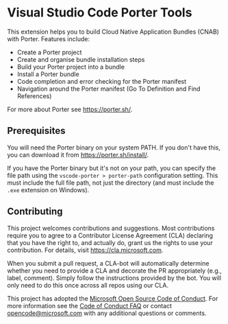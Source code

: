 # Visual Studio Code Porter Tools

This extension helps you to build Cloud Native Application Bundles (CNAB) with Porter.  Features
include:

* Create a Porter project
* Create and organise bundle installation steps
* Build your Porter project into a bundle
* Install a Porter bundle
* Code completion and error checking for the Porter manifest
* Navigation around the Porter manifest (Go To Definition and Find References)

For more about Porter see https://porter.sh/.

## Prerequisites

You will need the Porter binary on your system PATH.  If you don't have this, you can download
it from https://porter.sh/install/.

If you have the Porter binary but it's not on your path, you can specify the file path
using the `vscode-porter > porter-path` configuration setting.  This must include the
full file path, not just the directory (and must include the `.exe` extension on Windows).

## Contributing

This project welcomes contributions and suggestions.  Most contributions require you to agree to a
Contributor License Agreement (CLA) declaring that you have the right to, and actually do, grant us
the rights to use your contribution. For details, visit https://cla.microsoft.com.

When you submit a pull request, a CLA-bot will automatically determine whether you need to provide
a CLA and decorate the PR appropriately (e.g., label, comment). Simply follow the instructions
provided by the bot. You will only need to do this once across all repos using our CLA.

This project has adopted the [Microsoft Open Source Code of Conduct](https://opensource.microsoft.com/codeofconduct/).
For more information see the [Code of Conduct FAQ](https://opensource.microsoft.com/codeofconduct/faq/) or
contact [opencode@microsoft.com](mailto:opencode@microsoft.com) with any additional questions or comments.
